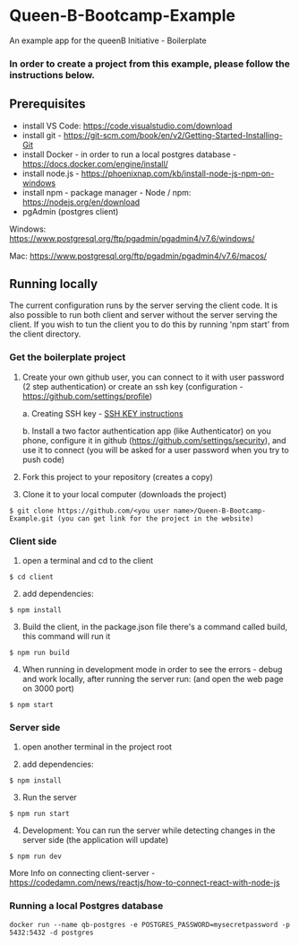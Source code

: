 # Queen-B-Bootcamp-Example
An example app for the queenB Initiative - Boilerplate

### In order to create a project from this example, please follow the instructions below.


## Prerequisites

* install VS Code: https://code.visualstudio.com/download
* install git - https://git-scm.com/book/en/v2/Getting-Started-Installing-Git
* install Docker - in order to run a local postgres database - https://docs.docker.com/engine/install/
* install node.js - https://phoenixnap.com/kb/install-node-js-npm-on-windows
* install npm - package manager - Node / npm: https://nodejs.org/en/download
*  pgAdmin (postgres client)

  Windows: https://www.postgresql.org/ftp/pgadmin/pgadmin4/v7.6/windows/

  Mac: https://www.postgresql.org/ftp/pgadmin/pgadmin4/v7.6/macos/


## Running locally

The current configuration runs by the server serving the client code. It is also possible to run both client and server without the server serving the client.
If you wish to tun the client you to do this by running 'npm start' from the client directory.

### Get the boilerplate project

1. Create your own github user, you can connect to it with user password (2 step authentication) or create an ssh key (configuration - https://github.com/settings/profile)
   
   a. Creating SSH key - [SSH KEY instructions](https://docs.github.com/en/authentication/connecting-to-github-with-ssh/generating-a-new-ssh-key-and-adding-it-to-the-ssh-agent)

   b. Install a two factor authentication app (like Authenticator) on you phone, 
      configure it in github (https://github.com/settings/security), 
      and use it to connect (you will be asked for a user password when you try to push code)


2. Fork this project to your repository (creates a copy)
3. Clone it to your local computer (downloads the project)

```
$ git clone https://github.com/<you user name>/Queen-B-Bootcamp-Example.git (you can get link for the project in the website)
```

### Client side 

1. open a terminal and cd to the client
```
$ cd client
```
2. add dependencies:

```
$ npm install
```

3. Build the client, in the package.json file there's a command called build, this command will run it

```
$ npm run build 
```

4. When running in development mode in order to see the errors - debug and work locally, after running the server run: (and open the web page on 3000 port)

```
$ npm start
```

### Server side 
1. open another terminal in the project root

3. add dependencies:

```
$ npm install
```

3. Run the server 

```
$ npm run start
```

4. Development: You can run the server while detecting changes in the server side (the application will update)

```
$ npm run dev
```

More Info on connecting client-server -
https://codedamn.com/news/reactjs/how-to-connect-react-with-node-js



### Running a local Postgres database

```
docker run --name qb-postgres -e POSTGRES_PASSWORD=mysecretpassword -p 5432:5432 -d postgres
```